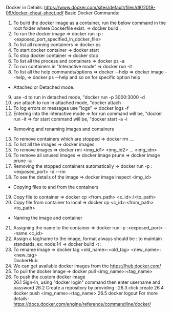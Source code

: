 Docker in Details: https://www.docker.com/sites/default/files/d8/2019-09/docker-cheat-sheet.pdf
Basic Docker Commands:

1.  To build the docker image as a container, run the below command in the root folder where Dockerfile exist.
    => docker build .
2.  To run the docker image
    => docker run -p <port>:<exposed_port_specified_in_docker_file> <id>
3.  To list all running containers
    => docker ps
4.  To start docker container
    => docker start <id>
5.  To stop docker container
    => docker stop <id>
6.  To list all the process and containers
    => docker ps -a
7.  To run containers in "Interactive mode"
    => docker run -it <id>
8.  To list all the help commands/options
    => docker --help
    => docker image --help, => docker ps --help and so on for specific option help

- Attached or Detached mode.

9.  use -d to run in detached mode, "docker run -p 3000:3000 -d <id>
10. use attach to run in attached mode, "docker attach <id>
11. To log errors or messages use "logs"
    => docker logs -f <id>
12. Entering into the interactive mode
    => for run command will be, "docker run -it <id>
    => for start command will be, "docker start -a -i <id>

- Removing and renaming images and containers

13. To remove containers which are stopped
    => docker rm <id1> <id2> .... <idn>
14. To list all the images
    => docker images
15. To remove images
    => docker rmi <img_id1> <img_id2> ... <img_idn>
16. To remove all unused images
    => docker image prune
    => docker image prune -a
17. Removing the stopped containers automatically
    => docker run -p <port>:<exposed_port> -d --rm <id>
18. To see the details of the image
    => docker image inspect <img_id>

- Copying files to and from the containers

19. Copy file to container
    => docker cp <from_path> <c_id>:/<to_path>
20. Copy file from container to local
    => docker cp <c_id>:<from_path> <to_path>

- Naming the image and container

21. Assigning the name to the container
    => docker run -p <port>:<exposed_port> --name <name> <c_id>
22. Assign a tag/name to the image, format always should be <name>:<tag> to maintain standards, ex: node:14
    => docker build -t <name>:<tag>
23. To rename image
    => docker tag <old_name>:<old_tag> <new_name>:<new_tag>  
    DockerHub:
24. We can get available docker images from the https://hub.docker.com/
25. To pull the docker image
    => docker pull <img_name>:<tag_name>
26. To push the custom docker image  
     26.1 Sign-In, using "docker login" command then enter username and password
    26.2 Create a repository by providing <name>:<tag>
    26.3 click create
    26.4 docker push <img_name>:<tag_name>
    26.5 docker logout
    For more details: https://docs.docker.com/engine/reference/commandline/docker/
